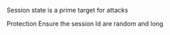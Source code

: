 Session state is a prime target for attacks 

Protection 
Ensure the session Id are random and long 